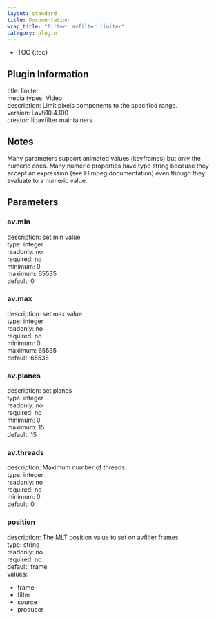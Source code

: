 ```yaml
---
layout: standard
title: Documentation
wrap_title: "Filter: avfilter.limiter"
category: plugin
---
```

* TOC
{:toc}

## Plugin Information

title: limiter  
media types:
Video  
description: Limit pixels components to the specified range.  
version: Lavfi10.4.100  
creator: libavfilter maintainers  

## Notes

Many parameters support animated values (keyframes) but only the numeric ones. Many numeric properties have type string because they accept an expression (see FFmpeg documentation) even though they evaluate to a numeric value.

## Parameters

### av.min

  
description:
set min value  
type: integer  
readonly: no  
required: no  
minimum: 0  
maximum: 65535  
default: 0  

### av.max

  
description:
set max value  
type: integer  
readonly: no  
required: no  
minimum: 0  
maximum: 65535  
default: 65535  

### av.planes

  
description:
set planes  
type: integer  
readonly: no  
required: no  
minimum: 0  
maximum: 15  
default: 15  

### av.threads

  
description:
Maximum number of threads  
type: integer  
readonly: no  
required: no  
minimum: 0  
default: 0  

### position

  
description:
The MLT position value to set on avfilter frames  
type: string  
readonly: no  
required: no  
default: frame  
values:  

* frame
* filter
* source
* producer

